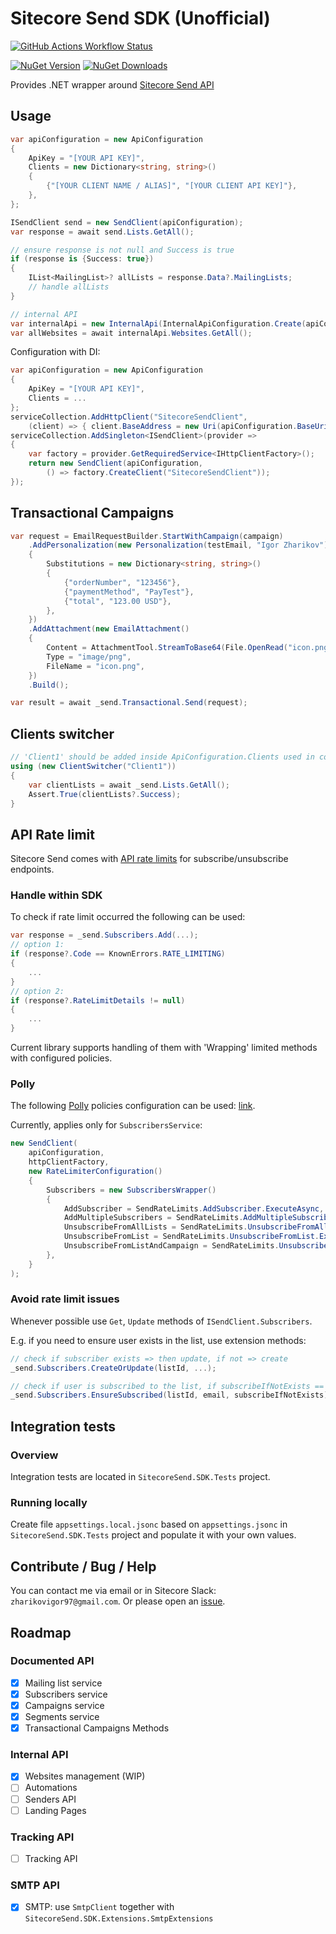 ﻿# Sitecore Send SDK (Unofficial)
[![GitHub Actions Workflow Status](https://img.shields.io/github/actions/workflow/status/izharikov/SitecoreSend/dotnet.yml)](https://github.com/izharikov/SitecoreSend/actions/workflows/dotnet.yml)

[![NuGet Version](https://img.shields.io/nuget/v/SitecoreSend.SDK)](https://www.nuget.org/packages/SitecoreSend.SDK)
[![NuGet Downloads](https://img.shields.io/nuget/dt/SitecoreSend.SDK)](https://www.nuget.org/packages/SitecoreSend.SDK)

Provides .NET wrapper around [Sitecore Send API](https://doc.sitecore.com/send/en/developers/api-documentation/index-en.html)

## Usage

```csharp
var apiConfiguration = new ApiConfiguration
{
    ApiKey = "[YOUR API KEY]",
    Clients = new Dictionary<string, string>()
    {
        {"[YOUR CLIENT NAME / ALIAS]", "[YOUR CLIENT API KEY]"},
    },
};

ISendClient send = new SendClient(apiConfiguration);
var response = await send.Lists.GetAll();

// ensure response is not null and Success is true
if (response is {Success: true})
{
    IList<MailingList>? allLists = response.Data?.MailingLists;
    // handle allLists
}

// internal API
var internalApi = new InternalApi(InternalApiConfiguration.Create(apiConfiguration));
var allWebsites = await internalApi.Websites.GetAll();
```

Configuration with DI:

```csharp
var apiConfiguration = new ApiConfiguration
{
    ApiKey = "[YOUR API KEY]",
    Clients = ...
};
serviceCollection.AddHttpClient("SitecoreSendClient",
    (client) => { client.BaseAddress = new Uri(apiConfiguration.BaseUri); });
serviceCollection.AddSingleton<ISendClient>(provider =>
{
    var factory = provider.GetRequiredService<IHttpClientFactory>();
    return new SendClient(apiConfiguration,
        () => factory.CreateClient("SitecoreSendClient"));
});
```

## Transactional Campaigns
```csharp
var request = EmailRequestBuilder.StartWithCampaign(campaign)
    .AddPersonalization(new Personalization(testEmail, "Igor Zharikov")
    {
        Substitutions = new Dictionary<string, string>()
        {
            {"orderNumber", "123456"},
            {"paymentMethod", "PayTest"},
            {"total", "123.00 USD"},
        },
    })
    .AddAttachment(new EmailAttachment()
    {
        Content = AttachmentTool.StreamToBase64(File.OpenRead("icon.png")),
        Type = "image/png",
        FileName = "icon.png",
    })
    .Build();

var result = await _send.Transactional.Send(request);
```

## Clients switcher
```csharp
// 'Client1' should be added inside ApiConfiguration.Clients used in constructor
using (new ClientSwitcher("Client1"))
{
    var clientLists = await _send.Lists.GetAll();
    Assert.True(clientLists?.Success);
}
```

## API Rate limit
Sitecore Send comes with [API rate limits](https://doc.sitecore.com/send/en/developers/api-documentation/api-rate-limiting.html) for subscribe/unsubscribe endpoints.

### Handle within SDK
To check if rate limit occurred the following can be used:
```csharp
var response = _send.Subscribers.Add(...);
// option 1:
if (response?.Code == KnownErrors.RATE_LIMITING) 
{
    ...
}
// option 2:
if (response?.RateLimitDetails != null)
{
    ...
}
```

Current library supports handling of them with 'Wrapping' limited methods with configured policies.

### Polly
The following [Polly](https://github.com/App-vNext/Polly) policies configuration can be used: [link](./SitecoreSend.SDK.Tests/Limiter/SendRateLimiterPolicy.cs).

Currently, applies only for `SubscribersService`:
```csharp
new SendClient(
    apiConfiguration,
    httpClientFactory, 
    new RateLimiterConfiguration()
    {
        Subscribers = new SubscribersWrapper()
        {
            AddSubscriber = SendRateLimits.AddSubscriber.ExecuteAsync,
            AddMultipleSubscribers = SendRateLimits.AddMultipleSubscribers.ExecuteAsync,
            UnsubscribeFromAllLists = SendRateLimits.UnsubscribeFromAllLists.ExecuteAsync,
            UnsubscribeFromList = SendRateLimits.UnsubscribeFromList.ExecuteAsync,
            UnsubscribeFromListAndCampaign = SendRateLimits.UnsubscribeFromListAndCampaign.ExecuteAsync,
        },
    }
);
```
### Avoid rate limit issues
Whenever possible use `Get`, `Update` methods of `ISendClient.Subscribers`.

E.g. if you need to ensure user exists in the list, use extension methods:

```csharp
// check if subscriber exists => then update, if not => create
_send.Subscribers.CreateOrUpdate(listId, ...);

// check if user is subscribed to the list, if subscribeIfNotExists == true => subscribe to list
_send.Subscribers.EnsureSubscribed(listId, email, subscribeIfNotExists);
```

## Integration tests
### Overview
Integration tests are located in `SitecoreSend.SDK.Tests` project.

### Running locally
Create file `appsettings.local.jsonc` based on `appsettings.jsonc` in `SitecoreSend.SDK.Tests` project and populate it with your own values.

## Contribute / Bug / Help
You can contact me via email or in Sitecore Slack: `zharikovigor97@gmail.com`. Or please open an [issue](https://github.com/izharikov/SitecoreSend/issues/new).

## Roadmap
### Documented API
- [x] Mailing list service
- [x] Subscribers service
- [x] Campaigns service
- [x] Segments service
- [x] Transactional Campaigns Methods

### Internal API
- [x] Websites management (WIP)
- [ ] Automations
- [ ] Senders API
- [ ] Landing Pages

### Tracking API
- [ ] Tracking API

### SMTP API
- [x] SMTP: use `SmtpClient` together with `SitecoreSend.SDK.Extensions.SmtpExtensions`
